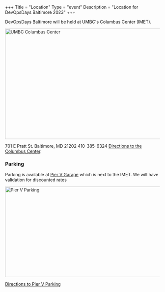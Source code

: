 +++
Title = "Location"
Type = "event"
Description = "Location for DevOpsDays Baltimore 2023"
+++

DevOpsDays Baltimore will be held at UMBC's Columbus Center (IMET).

<img src="/events/2023-baltimore/imet.jpg" width="580" height="360" alt="UMBC Columbus Center" />

701 E Pratt St.
Baltimore, MD  21202
410-385-6324
[Directions to the Columbus Center](https://www.google.com/maps/dir//701+E+Pratt+St,+Baltimore,+MD+21202/@39.285949,-76.6076957,17z/data=!3m1!4b1!4m8!4m7!1m0!1m5!1m1!1s0x89c8037d43f98447:0x49a330493ee84d88!2m2!1d-76.605507!2d39.285949).

### Parking

Parking is available at [Pier V Garage](http://www.pierfivegarage.com/) which
is next to the IMET. We will have validation for discounted rates

<img src="/events/2023-baltimore/pier_v_parking.jpg" width="580" height="295" alt="Pier V Parking" />

[Directions to Pier V Parking](https://www.google.com/maps/dir//Pier+V+Parking,+711+E+Pratt+St,+Baltimore,+MD+21202/@39.2860835,-76.6072156,17z/data=!4m15!1m6!3m5!1s0x89c8037d6b47cf85:0xebc3f167b16a987a!2sPier+V+Parking!8m2!3d39.2860794!4d-76.6050269!4m7!1m0!1m5!1m1!1s0x89c8037d6b47cf85:0xebc3f167b16a987a!2m2!1d-76.6050269!2d39.2860794)

<!-- {{< event_map >}} -->
